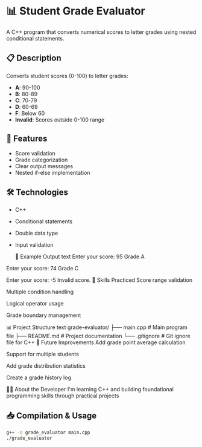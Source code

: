 # 📊 Student Grade Evaluator

A C++ program that converts numerical scores to letter grades using nested conditional statements.

## 📋 Description
Converts student scores (0-100) to letter grades:
- **A**: 90-100
- **B**: 80-89
- **C**: 70-79
- **D**: 60-69
- **F**: Below 60
- **Invalid**: Scores outside 0-100 range

## 🚀 Features
- Score validation
- Grade categorization
- Clear output messages
- Nested if-else implementation

## 🛠️ Technologies
- C++
- Conditional statements
- Double data type
- Input validation

  🎯 Example Output
text
Enter your score: 95
Grade A

Enter your score: 74
Grade C

Enter your score: -5
Invalid score.
🧠 Skills Practiced
Score range validation

Multiple condition handling

Logical operator usage

Grade boundary management

📊 Project Structure
text
grade-evaluator/
├── main.cpp          # Main program file
├── README.md         # Project documentation
└── .gitignore        # Git ignore file for C++
🔧 Future Improvements
Add grade point average calculation

Support for multiple students

Add grade distribution statistics

Create a grade history log

👨‍💻 About the Developer
I'm learning C++ and building foundational programming skills through practical projects

## 📥 Compilation & Usage
```bash
g++ -o grade_evaluator main.cpp
./grade_evaluator
